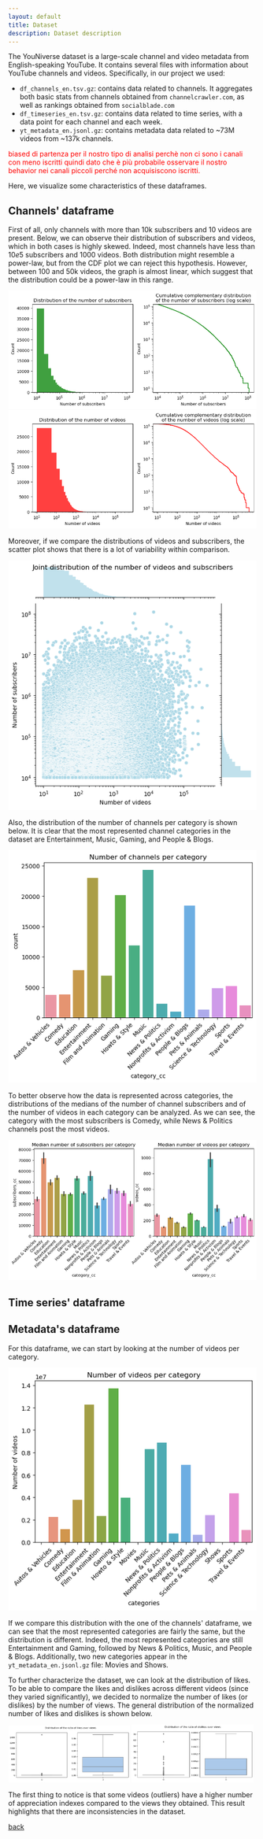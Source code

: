 ```yaml
---
layout: default
title: Dataset
description: Dataset description
---
```

The YouNiverse dataset is a large-scale channel and video metadata from English-speaking YouTube. It contains several files with information about YouTube channels and videos. Specifically, in our project we used:  
- `df_channels_en.tsv.gz`: contains data related to channels. It aggregates both basic stats from channels obtained from `channelcrawler.com`, as well as rankings obtained from `socialblade.com`
- `df_timeseries_en.tsv.gz`: contains data related to time series, with a data point for each channel and each week.
- `yt_metadata_en.jsonl.gz`: contains metadata data related to ~73M videos from ~137k channels.  

<font color = 'red'> biased di partenza per il nostro tipo di analisi perchè non ci sono i canali con meno iscritti quindi dato che è più probabile osservare il nostro behavior nei canali piccoli perché non acquisiscono iscritti.  </font>
    
Here, we visualize some characteristics of these dataframes.  

## Channels' dataframe
First of all, only channels with more than 10k subscribers and 10 videos are present. Below, we can observe their distribution of subscribers and videos, which in both cases is highly skewed. Indeed, most channels have less than $10e5$ subscribers and 1000 videos. Both distribution might resemble a power-law, but from the CDF plot we can reject this hypothesis. However, between 100 and 50k videos, the graph is almost linear, which suggest that the distribution could be a power-law in this range. 

![subs](assets/img/subs_ecdf.png)
![videos](assets/img/videos_ecdf.png)

Moreover, if we compare the distributions of videos and subscribers, the scatter plot shows that there is a lot of variability within comparison.  

<p align="center">
  <img src="assets/img/joint_subs_videos.png" />
</p>
<!-- ![joint](assets/img/joint_subs_videos.png) -->

Also, the distribution of the number of channels per category is shown below. It is clear that the most represented channel categories in the dataset are Entertainment, Music, Gaming, and People & Blogs.  

<p align="center">
  <img src="assets/img/chann_per_cat.png" />
</p>

To better observe how the data is represented across categories, the distributions of the medians of the number of channel subscribers and of the number of videos in each category can be analyzed. As we can see, the category with the most subscribers is Comedy, while News & Politics channels post the most videos.

<p align="center">
  <img src="assets/img/subs_videos_per_cat.png" />
</p>

## Time series' dataframe

## Metadata's dataframe

For this dataframe, we can start by looking at the number of videos per category.  

<p align="center">
  <img src="assets/img/meta_videos_per_cat.png" />
</p>

If we compare this distribution with the one of the channels' dataframe, we can see that the most represented categories are fairly the same, but the distribution is different. Indeed, the most represented categories are still Entertainment and Gaming, followed by News & Politics, Music, and People & Blogs. Additionally, two new categories appear in the `yt_metadata_en.jsonl.gz` file: Movies and Shows.

To further characterize the dataset, we can look at the distribution of likes. To be able to compare the likes and dislikes across different videos (since they varied significantly), we decided to normalize the number of likes (or dislikes) by the number of views. The general distribution of the normalized number of likes and dislikes is shown below. 

<p float="left">
  <img src="assets/img/likes_box.png" width="49%" style="display: inline-block"/>
  <img src="assets/img/dislikes_box.png" width="49%" style="display: inline-block"/> 
</p>
The first thing to notice is that some videos (outliers) have a higher number of appreciation indexes compared to the views they obtained. This result highlights that there are inconsistencies in the dataset.  



[back](./)

